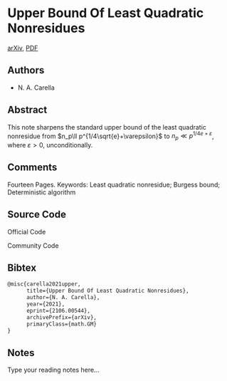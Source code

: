 
# Upper Bound Of Least Quadratic Nonresidues

[arXiv](https://arxiv.org/abs/2106.0544), [PDF](https://arxiv.org/pdf/2106.0544.pdf)

## Authors

- N. A. Carella

## Abstract

This note sharpens the standard upper bound of the least quadratic nonresidue from $n_p\ll p^{1/4\sqrt{e}+\varepsilon}$ to $n_p\ll p^{1/4e+\varepsilon}$, where $\varepsilon>0$, unconditionally.

## Comments

Fourteen Pages. Keywords: Least quadratic nonresidue; Burgess bound; Deterministic algorithm

## Source Code

Official Code



Community Code



## Bibtex

```tex
@misc{carella2021upper,
      title={Upper Bound Of Least Quadratic Nonresidues}, 
      author={N. A. Carella},
      year={2021},
      eprint={2106.00544},
      archivePrefix={arXiv},
      primaryClass={math.GM}
}
```

## Notes

Type your reading notes here...

